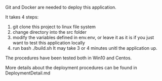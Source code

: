 Git and Docker are needed to deploy this application.

It takes 4 steps:
1. git clone this project to linux file system
2. change directory into the src folder
3. modify the variables defined in env.env, or leave it as it is if you just want to test this application locally
4. run bash ./build.sh
It may take 3 or 4 minutes unitl the application up.

The procedures have been tested both in Win10 and Centos.

More details about the deployment procedures can be found in DeploymentDetail.md
